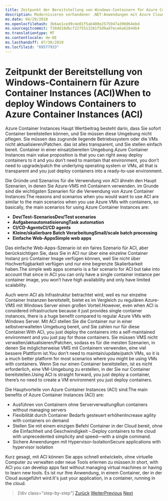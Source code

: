 ```yaml
---
title: Zeitpunkt der Bereitstellung von Windows-Containern für Azure Container Instances (ACI)
description: Modernisieren vorhandener .NET-Anwendungen mit Azure Cloud und Windows-Containern | Zeitpunkt der Bereitstellung von Windows-Containern für Azure Container Instances (ACI)
ms.date: 04/29/2018
ms.openlocfilehash: 3b6ae1ced9c4e01f5ab400e2575947a396064ebd
ms.sourcegitcommit: f20dd18dbcf2275513281f5d9ad7ece6a62644b4
ms.translationtype: MT
ms.contentlocale: de-DE
ms.lasthandoff: 07/30/2019
ms.locfileid: "69577933"
---
```

# <a name="when-to-deploy-windows-containers-to-azure-container-instances-aci"></a><span data-ttu-id="e1fe8-103">Zeitpunkt der Bereitstellung von Windows-Containern für Azure Container Instances (ACI)</span><span class="sxs-lookup"><span data-stu-id="e1fe8-103">When to deploy Windows Containers to Azure Container Instances (ACI)</span></span>

<span data-ttu-id="e1fe8-104">Azure Container Instances Haupt Wertbeitrag besteht darin, dass Sie sofort Container bereitstellen können, und Sie müssen diese Umgebung nicht pflegen. Sie müssen das zugrunde liegende Betriebssystem oder die VMs nicht aktualisieren/Patchen. das ist alles transparent, und Sie stellen einfach bereit. Container in einer einsatzbereiten Umgebung.</span><span class="sxs-lookup"><span data-stu-id="e1fe8-104">Azure Container Instances main value proposition is that you can right away deploy containers to it and you don’t need to maintain that environment, you don’t need to upgrade/patch the underlying operating system or VMs, all that is transparent and you just deploy containers into a ready-to-use environment.</span></span>

<span data-ttu-id="e1fe8-105">Die Gründe und Szenarios für die Verwendung von ACI ähneln den Haupt Szenarien, in denen Sie Azure-VMS mit Containern verwenden. im Grunde sind die wichtigsten Szenarien für die Verwendung von Azure Container Instances:</span><span class="sxs-lookup"><span data-stu-id="e1fe8-105">The reasons and scenarios when you would want to use ACI are similar to the main scenarios when you use Azure VMs with containers, so basically, the main scenarios for using Azure Container Instances are:</span></span>

- <span data-ttu-id="e1fe8-106">**Dev/Test-Szenarios**</span><span class="sxs-lookup"><span data-stu-id="e1fe8-106">**Dev/Test scenarios**</span></span>
- <span data-ttu-id="e1fe8-107">**Aufgabenautomatisierung**</span><span class="sxs-lookup"><span data-stu-id="e1fe8-107">**Task automation**</span></span>
- <span data-ttu-id="e1fe8-108">**CI/CD-Agents**</span><span class="sxs-lookup"><span data-stu-id="e1fe8-108">**CI/CD agents**</span></span>
- <span data-ttu-id="e1fe8-109">**Kleine/skalierbare Batch Verarbeitung**</span><span class="sxs-lookup"><span data-stu-id="e1fe8-109">**Small/scale batch processing**</span></span>
- <span data-ttu-id="e1fe8-110">**Einfache Web-Apps**</span><span class="sxs-lookup"><span data-stu-id="e1fe8-110">**Simple web apps**</span></span>

<span data-ttu-id="e1fe8-111">Das einfache Web-Apps-Szenario ist ein faires Szenario für ACI, aber berücksichtigen Sie, dass Sie in ACI nur über eine einzelne Container Instanz pro Container Image verfügen können, weil Sie nicht über Hochverfügbarkeit verfügen und nur eine begrenzte Skalierbarkeit haben.</span><span class="sxs-lookup"><span data-stu-id="e1fe8-111">The simple web apps scenario is a fair scenario for ACI but take into account that since in ACI you can only have a single container instance per container image, you won’t have high availability and only have limited scalability.</span></span>

<span data-ttu-id="e1fe8-112">Auch wenn ACI als Infrastruktur betrachtet wird, weil es nur einzelne Container Instanzen bereitstellt, bietet es im Vergleich zu regulären Azure-VMS mit Windows Server einen großen Vorteil.</span><span class="sxs-lookup"><span data-stu-id="e1fe8-112">However, even when ACI is considered infrastructure because it just provides single container instances, there is a huge benefit compared to regular Azure VMs with Windows Server.</span></span> <span data-ttu-id="e1fe8-113">Mit ACI stellen Sie die Container nur in einer selbstverwalteten Umgebung bereit, und Sie zahlen nur für diese Container.</span><span class="sxs-lookup"><span data-stu-id="e1fe8-113">With ACI, you just deploy the containers into a self-maintained environment and you just pay for those containers.</span></span> <span data-ttu-id="e1fe8-114">Sie müssen VMS nicht verwalten/aktualisieren/Patchen, sodass es für die meisten Szenarien, in denen Sie möglicherweise VMS mit Containern verwenden, eine viel bessere Plattform ist.</span><span class="sxs-lookup"><span data-stu-id="e1fe8-114">You don’t need to maintain/update/patch VMs, so it is a much better platform for most scenarios where you might be using VMs with containers.</span></span> <span data-ttu-id="e1fe8-115">Wenn Sie nur einen Container bereitstellen, ist es nicht erforderlich, eine VM-Umgebung zu erstellen, in der Sie nur Container bereitstellen.</span><span class="sxs-lookup"><span data-stu-id="e1fe8-115">Using ACI is straight forward, you just deploy a container, there’s no need to create a VM environment you just deploy containers.</span></span>

<span data-ttu-id="e1fe8-116">Die Hauptvorteile von Azure Container Instances (ACI) sind:</span><span class="sxs-lookup"><span data-stu-id="e1fe8-116">The main benefits of Azure Container Instances (ACI) are:</span></span>

- <span data-ttu-id="e1fe8-117">Ausführen von Containern ohne Serververwaltung</span><span class="sxs-lookup"><span data-stu-id="e1fe8-117">Run containers without managing servers</span></span>
- <span data-ttu-id="e1fe8-118">Flexibilität durch Container Bedarfs gesteuert erhöhen</span><span class="sxs-lookup"><span data-stu-id="e1fe8-118">Increase agility with containers on demand</span></span>
- <span data-ttu-id="e1fe8-119">Stellen Sie mit einem einzigen Befehl Container in der Cloud bereit, ohne die Einfachheit und Geschwindigkeit –.</span><span class="sxs-lookup"><span data-stu-id="e1fe8-119">Deploy containers to the cloud with unprecedented simplicity and speed—with a single command.</span></span>
- <span data-ttu-id="e1fe8-120">Sichere Anwendungen mit Hypervisor-Isolation</span><span class="sxs-lookup"><span data-stu-id="e1fe8-120">Secure applications with hypervisor isolation</span></span>

<span data-ttu-id="e1fe8-121">Kurz gesagt, mit ACI können Sie apps schnell entwickeln, ohne virtuelle Computer zu verwalten oder neue Tools erlernen zu müssen.</span><span class="sxs-lookup"><span data-stu-id="e1fe8-121">In short, with ACI you can develop apps fast without managing virtual machines or having to learn new tools.</span></span> <span data-ttu-id="e1fe8-122">Es ist nur Ihre Anwendung, in einem Container, der in der Cloud ausgeführt wird.</span><span class="sxs-lookup"><span data-stu-id="e1fe8-122">It's just your application, in a container, running in the cloud.</span></span>

> [!div class="step-by-step"]
> <span data-ttu-id="e1fe8-123">[Zurück](when-to-deploy-windows-containers-to-azure-vms-iaas-cloud.md)
> [Weiter](when-to-deploy-windows-containers-to-azure-container-service-kubernetes.md)</span><span class="sxs-lookup"><span data-stu-id="e1fe8-123">[Previous](when-to-deploy-windows-containers-to-azure-vms-iaas-cloud.md)
[Next](when-to-deploy-windows-containers-to-azure-container-service-kubernetes.md)</span></span>
